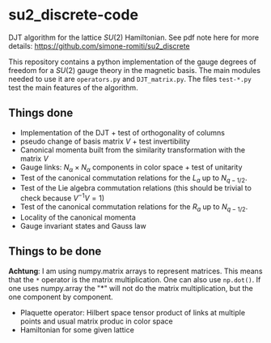 # su2_discrete-code

DJT algorithm for the lattice $SU(2)$ Hamiltonian. 
See pdf note here for more details: https://github.com/simone-romiti/su2_discrete

This repository contains a python implementation of the gauge degrees of freedom for a $SU(2)$ gauge theory in the magnetic basis.
The main modules needed to use it are `operators.py` and `DJT_matrix.py`.
The files `test-*.py` test the main features of the algorithm.

## Things done

- Implementation of the DJT + test of orthogonality of columns
- pseudo change of basis matrix $V$ + test invertibility
- Canonical momenta built from the similarity transformation with the matrix $V$
- Gauge links: $N_\alpha \times N_\alpha$ components in color space + test of unitarity
- Test of the canonical commutation relations for the $L_a$ up to $N_{q-1/2}$.
- Test of the Lie algebra commutation relations (this should be trivial to check because $V^{-1} V = 1$)
- Test of the canonical commutation relations for the $R_a$ up to $N_{q-1/2}$.
- Locality of the canonical momenta
- Gauge invariant states and Gauss law

## Things to be done

**Achtung**: I am using numpy.matrix arrays to represent matrices. This means that the `*` operator is the matrix multiplication. One can also use `np.dot()`. If one uses numpy.array the "*" will not do the matrix multiplication, but the one component by component.

- Plaquette operator: Hilbert space tensor product of links at multiple points and usual matrix produc in color space
- Hamiltonian for some given lattice


